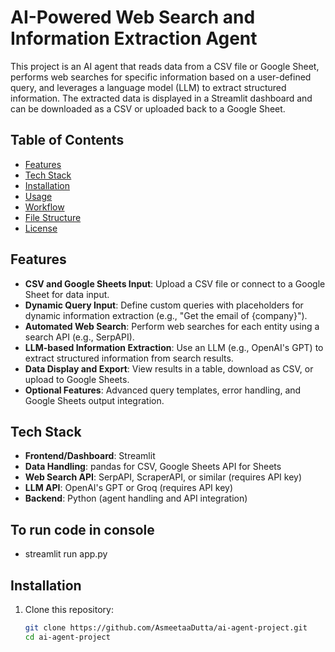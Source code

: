 # AI-Powered Web Search and Information Extraction Agent

This project is an AI agent that reads data from a CSV file or Google Sheet, performs web searches for specific information based on a user-defined query, and leverages a language model (LLM) to extract structured information. The extracted data is displayed in a Streamlit dashboard and can be downloaded as a CSV or uploaded back to a Google Sheet.

## Table of Contents
- [Features](#features)
- [Tech Stack](#tech-stack)
- [Installation](#installation)
- [Usage](#usage)
- [Workflow](#workflow)
- [File Structure](#file-structure)
- [License](#license)

## Features

- **CSV and Google Sheets Input**: Upload a CSV file or connect to a Google Sheet for data input.
- **Dynamic Query Input**: Define custom queries with placeholders for dynamic information extraction (e.g., "Get the email of {company}").
- **Automated Web Search**: Perform web searches for each entity using a search API (e.g., SerpAPI).
- **LLM-based Information Extraction**: Use an LLM (e.g., OpenAI's GPT) to extract structured information from search results.
- **Data Display and Export**: View results in a table, download as CSV, or upload to Google Sheets.
- **Optional Features**: Advanced query templates, error handling, and Google Sheets output integration.

## Tech Stack

- **Frontend/Dashboard**: Streamlit
- **Data Handling**: pandas for CSV, Google Sheets API for Sheets
- **Web Search API**: SerpAPI, ScraperAPI, or similar (requires API key)
- **LLM API**: OpenAI's GPT or Groq (requires API key)
- **Backend**: Python (agent handling and API integration)

## To run code in console

- streamlit run app.py

## Installation

1. Clone this repository:
   ```bash
   git clone https://github.com/AsmeetaaDutta/ai-agent-project.git
   cd ai-agent-project

